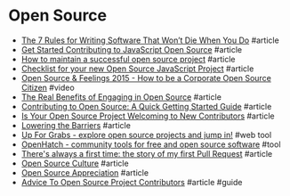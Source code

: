 # Open Source

- [The 7 Rules for Writing Software That Won’t Die When You Do](https://medium.com/@karan/the-7-rules-for-writing-software-that-wont-die-when-you-do-38ef0a925650) #article
- [Get Started Contributing to JavaScript Open Source](https://egghead.io/articles/get-started-contributing-to-javascript-open-source) #article
- [How to maintain a successful open source project](https://medium.com/code-zen/how-to-maintain-a-successful-open-source-project-aaa2a5437d3a) #article
- [Checklist for your new Open Source JavaScript Project](http://ericdouglas.github.io/2015/09/27/checklist-for-your-new-open-source-javascript-project) #article
- [Open Source & Feelings 2015 - How to be a Corporate Open Source Citizen](https://www.youtube.com/watch?v=3PKTVFjCeXQ) #video
- [The Real Benefits of Engaging in Open Source](http://erikaheidi.com/blog/the-real-benefits-of-engaging-in-open-source) #article
- [Contributing to Open Source: A Quick Getting Started Guide](http://erikaheidi.com/blog/contributing-to-open-source-a-quick-getting-started-guide) #article
- [Is Your Open Source Project Welcoming to New Contributors](http://www.erikaheidi.com/blog/is-your-open-source-project-welcoming-to-new-contributors) #article
- [Lowering the Barriers](https://the-pastry-box-project.net/charlotte-spencer/2015-september-16) #article
- [Up For Grabs - explore open source projects and jump in!](http://up-for-grabs.net) #web tool
- [OpenHatch - community tools for free and open source software](https://openhatch.org) #tool
- [There's always a first time: the story of my first Pull Request](http://dev-human.io/~erikaheidi/my-first-pull-request) #article
- [Open Source Culture](http://whilefalse.blogspot.co.il/2015/10/open-source-culture.html) #article
- [Open Source Appreciation](https://brianketelsen.com/opensource) #article
- [Advice To Open Source Project Contributors](http://taskwarrior.org/docs/advice.html) #article #guide
